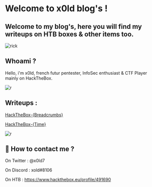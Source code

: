 # Welcome to x0ld blog's !

## Welcome to my blog's, here you will find my writeups on HTB boxes & other items too.

![rick](https://64.media.tumblr.com/51015ec638a516f7f7d353ca198a5091/tumblr_pdbo9wBAe11xd0gvgo1_1280.gif)

## Whoami ? 

Hello, i'm x0ld, french futur pentester, InfoSec enthusiast & CTF Player mainly on HackTheBox.

![r](https://cdn.discordapp.com/attachments/519930659620257797/832739076687134800/68747470733a2f2f692e696d6775722e636f6d2f344d37495777502e676966.gif)

## Writeups :

<a href="ctf/htb-breadcrumbs">HackTheBox-{Breadcrumbs}</a>

<a href="ctf/htb-time">HackTheBox-{Time}</a>

![r](https://cdn.discordapp.com/attachments/519930659620257797/832739076687134800/68747470733a2f2f692e696d6775722e636f6d2f344d37495777502e676966.gif)

## 📝 How to contact me ? 

On Twitter : @x0ld7

On Discord : xold#8106

On HTB : https://www.hackthebox.eu/profile/491690


